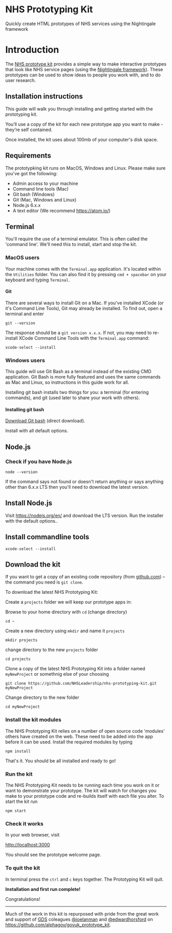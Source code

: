 # NHS Prototyping Kit
Quickly create HTML prototypes of NHS services using the Nightingale framework

# Introduction
The [NHS prototype kit](https://github.com/NHSLeadership/nhs-prototyping-kit/) provides a simple way to make interactive prototypes that look like NHS service pages (using the [Nightingale framework](https://github.com/NHSLeadership/nightingale)). These prototypes can be used to show ideas to people you work with, and to do user research.

## Installation instructions

This guide will walk you through installing and getting started with the prototyping kit.

You’ll use a copy of the kit for each new prototype app you want to make - they’re self contained.

Once installed, the kit uses about 100mb of your computer's disk space.

## Requirements

The prototypking kit runs on MacOS, Windows and Linux. Please make sure you've
got the following:

- Admin access to your machine
- Command line tools (Mac)
- Git bash (Windows)
- Git (Mac, Windows and Linux)
- Node.js 6.x.x
- A text editor (We recommend https://atom.io/)

## Terminal

You'll require the use of a terminal emulator. This is often called the 'command
line'. We'll need this to install, start and stop the kit.

### MacOS users

Your machine comes with the ```Terminal.app``` application. It's located within
the ```Utilities``` folder. You can also find it by pressing ```cmd + spacebar``` on your keyboard and typing `Terminal`.

#### Git

There are several ways to install Git on a Mac. If you've installed XCode (or it's Command Line Tools), Git may already be installed. To find out, open a terminal and enter

```git --version```

The response should be a `git version x.x.x`. If not, you may need to re-install XCode Command Line Tools with the `Terminal.app` command:

```xcode-select --install```


### Windows users

This guide will use Git Bash as a terminal instead of the existing CMD application. Git Bash is more fully featured and uses the same commands as Mac and Linux, so instructions in this guide work for all.

Installing git bash installs two things for you: a terminal (for entering commands), and git (used later to share your work with others).

#### Installing git bash
[Download Git bash](https://git-scm.com/download/win) (direct download).

Install with all default options.


## Node.js
### Check if you have Node.js

```node --version```

If the command says not found or doesn't return anything or says anything other
than 6.x.x LTS then you'll need to download the latest version.

## Install Node.js
Visit https://nodejs.org/en/ and download the LTS version. Run the installer
with the default options..

## Install commandline tools
```xcode-select --install```

## Download the kit

If you want to get a copy of an existing code repository (from [github.com](https://github.com)) – the command you need is `git clone`.

To download the latest NHS Prototyping Kit:

Create a `projects` folder we will keep our prototype apps in:

Browse to your home directory with `cd` (change directory)

```cd ~```

Create a new directory using `mkdir` and name it `projects`

```mkdir projects```

change directory to the new `projects` folder

```cd projects```

Clone a copy of the latest NHS Prototyping Kit into a folder named `myNewProject` or somethnig else of your choosing

```git clone https://github.com/NHSLeadership/nhs-prototyping-kit.git myNewProject```

Change directory to the new folder

```cd myNewProject```

### Install the kit modules
The NHS Prototyping Kit relies on a number of open source code 'modules' others have created on the web. These need to be added into the app before it can be used. Install the required modules by typing

```npm install```

That's it. You should be all installed and ready to go!

### Run the kit
The NHS Prototyping Kit needs to be running each time you work on it or want to demonstrate your prototype. The kit will watch for changes you make to your prototype code and re-builds itself with each file you alter. To start the kit run

```npm start```

### Check it works

In your web browser, visit

[http://localhost:3000](http://localhost:3000)

You should see the prototype welcome page.

### To quit the kit

In terminal press the `ctrl` and `c` keys together. The Prototyping Kit will quit.

**Installation and first run complete!**

Congratulations!

---

Much of the work in this kit is repurposed with pride from the great work and support of [GDS](https://github.com/alphagov) coleagues [@joelanman](https://github.com/joelanman) and [@edwardhorsford](https://github.com/edwardhorsford) on https://github.com/alphagov/govuk_prototype_kit.

